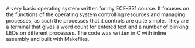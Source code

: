 A very basic operating system written for my ECE-331 course. It focuses on the functions of the operating system controlling resources and managing processes, as such the processes that it controls are quite simple. They are a terminal that gives a word count for entered text and a number of blinking LEDs on different processes. The code was written in C with inline assembly and built with Makefiles.
